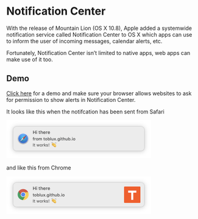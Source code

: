 # Notification Center

With the release of Mountain Lion (OS X 10.8), Apple added a systemwide notification service called Notification Center to OS X which apps can use to inform the user of incoming messages, calendar alerts, etc.

Fortunately, Notification Center isn’t limited to native apps, web apps can make use of it too.

## Demo

[Click here](https://toblux.github.io/notification-center/) for a demo and make sure your browser allows websites to ask for permission to show alerts in Notification Center.

It looks like this when the notifcation has been sent from Safari

<img src="safari.png" width="380" height="99" alt="A notification sent from Safari">

and like this from Chrome

<img src="chrome.png" width="380" height="99" alt="A notification sent from Chrome">
